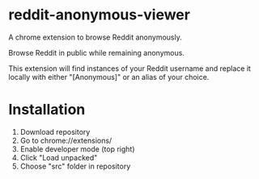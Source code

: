 # reddit-anonymous-viewer

A chrome extension to browse Reddit anonymously.

Browse Reddit in public while remaining anonymous.

This extension will find instances of your Reddit username and replace it locally with either "[Anonymous]" or an alias of your choice.

# Installation

1. Download repository
2. Go to chrome://extensions/
3. Enable developer mode (top right)
4. Click "Load unpacked"
5. Choose "src" folder in repository
